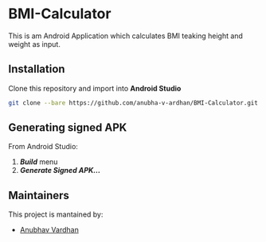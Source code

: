 # BMI-Calculator
This is am Android Application which calculates BMI teaking height and weight as input.

## Installation
Clone this repository and import into **Android Studio**
```bash
git clone --bare https://github.com/anubha-v-ardhan/BMI-Calculator.git
```

## Generating signed APK
From Android Studio:
1. ***Build*** menu
2. ***Generate Signed APK...***

## Maintainers
This project is mantained by:
* [Anubhav Vardhan](http://github.com/anubha-v-ardhan)
